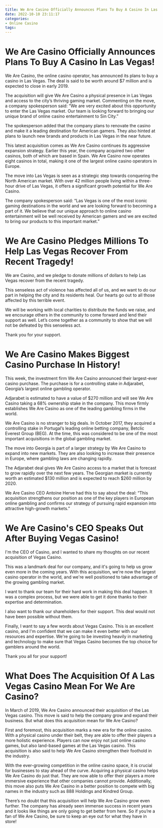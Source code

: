 ```yaml
---
title: We Are Casino Officially Announces Plans To Buy A Casino In Las Vegas!
date: 2022-10-10 23:11:17
categories:
- Online Casino
tags:
---
```



#  We Are Casino Officially Announces Plans To Buy A Casino In Las Vegas!

We Are Casino, the online casino operator, has announced its plans to buy a casino in Las Vegas. The deal is said to be worth around $7 million and is expected to close in early 2019.

The acquisition will give We Are Casino a physical presence in Las Vegas and access to the city’s thriving gaming market. Commenting on the move, a company spokesperson said: “We are very excited about this opportunity to enter the Las Vegas market. Our team is looking forward to bringing our unique brand of online casino entertainment to Sin City.”

The spokesperson added that the company plans to renovate the casino and make it a leading destination for American gamers. They also hinted at plans to launch new brands and products in Las Vegas in the near future.

This latest acquisition comes as We Are Casino continues its aggressive expansion strategy. Earlier this year, the company acquired two other casinos, both of which are based in Spain. We Are Casino now operates eight casinos in total, making it one of the largest online casino operators in Europe.

The move into Las Vegas is seen as a strategic step towards conquering the North American market. With over 42 million people living within a three-hour drive of Las Vegas, it offers a significant growth potential for We Are Casino.

The company spokesperson said: “Las Vegas is one of the most iconic gaming destinations in the world and we are looking forward to becoming a part of it. We believe that our unique approach to online casino entertainment will be well received by American gamers and we are excited to bring our products to this important market.”

#  We Are Casino Pledges Millions To Help Las Vegas Recover From Recent Tragedy!

We are Casino, and we pledge to donate millions of dollars to help Las Vegas recover from the recent tragedy.

This senseless act of violence has affected all of us, and we want to do our part in helping the city and its residents heal. Our hearts go out to all those affected by this terrible event.

We will be working with local charities to distribute the funds we raise, and we encourage others in the community to come forward and lend their support as well. Let’s come together as a community to show that we will not be defeated by this senseless act.

Thank you for your support.

#  We Are Casino Makes Biggest Casino Purchase In History!

This week, the investment firm We Are Casino announced their largest-ever casino purchase. The purchase is for a controlling stake in Adjarabet, Georgia’s largest online gambling operator.

Adjarabet is estimated to have a value of $270 million and will see We Are Casino taking a 68% ownership stake in the company. This move firmly establishes We Are Casino as one of the leading gambling firms in the world.

We Are Casino is no stranger to big deals. In October 2017, they acquired a controlling stake in Portugal’s leading online betting company, Betclic Everest Group (BEG). At the time, this was considered to be one of the most important acquisitions in the global gambling market.

The move into Georgia is part of a larger strategy by We Are Casino to expand into new markets. They are also looking to increase their presence in Europe, where gambling laws are changing rapidly.

The Adjarabet deal gives We Are Casino access to a market that is forecast to grow rapidly over the next few years. The Georgian market is currently worth an estimated $130 million and is expected to reach $260 million by 2020.

We Are Casino CEO Antoine Herve had this to say about the deal: “This acquisition strengthens our position as one of the key players in European online gambling and confirms our strategy of pursuing rapid expansion into attractive high-growth markets.”

#  We Are Casino's CEO Speaks Out After Buying Vegas Casino!

I'm the CEO of Casino, and I wanted to share my thoughts on our recent acquisition of Vegas Casino.

This was a landmark deal for our company, and it's going to help us grow even more in the coming years. With this acquisition, we're now the largest casino operator in the world, and we're well positioned to take advantage of the growing gambling market.

I want to thank our team for their hard work in making this deal happen. It was a complex process, but we were able to get it done thanks to their expertise and determination.

I also want to thank our shareholders for their support. This deal would not have been possible without them.

Finally, I want to say a few words about Vegas Casino. This is an excellent casino, and I'm confident that we can make it even better with our resources and expertise. We're going to be investing heavily in marketing and technology to make sure that Vegas Casino becomes the top choice for gamblers around the world.

Thank you all for your support!

#  What Does The Acquisition Of A Las Vegas Casino Mean For We Are Casino?

In March of 2019, We Are Casino announced their acquisition of the Las Vegas casino. This move is said to help the company grow and expand their business. But what does this acquisition mean for We Are Casino?

First and foremost, this acquisition marks a new era for the online casino. With a physical casino under their belt, they are able to offer their players a more holistic experience. Players can now enjoy not just online casino games, but also land-based games at the Las Vegas casino. This acquisition is also said to help We Are Casino strengthen their foothold in the industry.

With the ever-growing competition in the online casino space, it is crucial for businesses to stay ahead of the curve. Acquiring a physical casino helps We Are Casino do just that. They are now able to offer their players a more immersive experience that other companies cannot provide. Additionally, this move also puts We Are Casino in a better position to compete with big names in the industry such as 888 Holdings and Kindred Group.

There’s no doubt that this acquisition will help We Are Casino grow even further. The company has already seen immense success in recent years and it looks like things are only going to get better from here. So if you’re a fan of We Are Casino, be sure to keep an eye out for what they have in store!